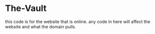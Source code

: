 # The-Vault
this code is for the website that is online. any code in here will affect the website and what the domain pulls.
